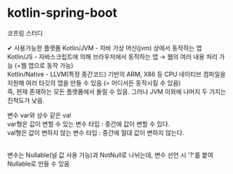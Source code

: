 # kotlin-spring-boot
코프링 스터디

✔ 사용가능한 플랫폼
Kotlin/JVM - 자바 가상 머신(jvm) 상에서 동작하는 앱</br>
Kotlin/JS - 자바스크립트에 의해 브라우저에서 동작하는 앱 → 웹의 여러 내용 처리 가능 (=웹 앱으로 동작 가능)</br>
Kotlin/Native - LLVM(특정 중간코드) 기반의 ARM, X86 등 CPU 네이티브 컴파일을 지원해 여러 타깃의 앱을 만들 수 있음 (= 어디서든 동작시킬 수 있음)</br>
즉, 현재 존재하는 모든 플랫폼에서 돌릴 수 있음. 그러나 JVM 이외에 나머지 두 가지는 진척도가 낮음.


변수 var와 상수 같은 val</br>
var형은 값이 변할 수 있는 변수 타입 : 중간에 값이 변할 수 있다.</br>
val형은 값이 변하지 않는 변수 타입 : 중간에 절대 값이 변하지 않는다.</br></br>

변수는 Nullable(널 값 사용 가능)과 NotNull로 나뉘는데, 변수 선언 시 '?'를 붙여 Nullable로 만들 수 있음
